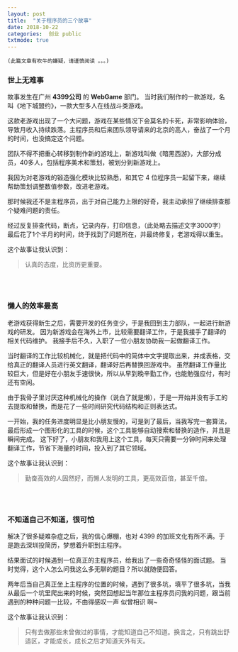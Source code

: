```yaml
---
layout: post
title:  "关于程序员的三个故事"
date: 2018-10-22
categories:  创业 public
txtmode: true
---
```


`(此篇文章有吹牛的嫌疑，请谨慎阅读 。。。)`

### 世上无难事
故事发生在广州 **4399公司** 的 **WebGame** 部门。
当时我们制作的一款游戏，名叫《地下城盟约》，一款大型多人在线战斗类游戏。

这款老游戏出现了一个大问题，游戏在某些情况下会莫名的卡死，非常影响体验，导致月收入持续跌落。主程序员和后来团队领导请来的北京的高人，奋战了一个月的时间，也没搞定这个问题。

团队不得不把重心转移到制作新的游戏上，新游戏叫做《暗黑西游》，大部分成员，40多人，包括程序美术和策划，被划分到新游戏上。

我因为对老游戏的锻造强化模块比较熟悉，和其它 4 位程序员一起留下来，继续帮助策划调整数值参数，改进老游戏。

那时候我还不是主程序员，出于对自己能力上限的好奇，我主动承担了继续排查那个疑难问题的责任。

经过反复排查代码，断点，记录内存，打印信息，（此处略去描述文字3000字）最后花了1个半月的时间，终于找到了问题所在，并最终修复，老游戏得以重生。

这个故事让我认识到：

>认真的态度，比资历更重要。

<br><br>

### 懒人的效率最高
老游戏获得新生之后，需要开发的任务变少，于是我回到主力部队，一起进行新游戏的研发。
因为新游戏会在海外上市，比较需要翻译工作，于是我接手了翻译的相关代码维护。
我接手后不久，入职了一位小朋友协助我一起做翻译工作。

当时翻译的工作比较机械化，就是把代码中的简体中文字提取出来，并成表格，交给真正的翻译人员进行英文翻译，翻译好后再替换回游戏中。
虽然翻译工作量比较巨大，但是好在小朋友手速很快，所以从早到晚辛勤工作，也能勉强应付，有时还有空闲。

由于我骨子里讨厌这种机械化的操作（说白了就是懒），于是一开始并没有手工的去提取和替换，而是花了一些时间研究代码结构和正则表达式。

一开始，我的任务进度明显是比小朋友慢的，可是到了最后，当我写完一套算法，最后形成一个图形化的工具的时候，这个工具能够自动搜索和替换的造作，并且是瞬间完成。
这下好了，小朋友和我用上这个工具，每天只需要一分钟时间来处理翻译工作，节省下海量的时间，投入到了其它领域。

这个故事让我认识到：

>勤奋高效的人固然好，而懒人发明的工具，更高效百倍，甚至千倍。

<br><br>

### 不知道自己不知道，很可怕
解决了很多疑难杂症之后，我的信心爆棚，也对 4399 的加班文化有所不满。于是跑去深圳投简历，梦想着升职到主程序。

结果面试的时候遇到一位真正的主程序员，给我出了一些奇奇怪怪的面试题。
当时觉得，这个人怎么问我这么多无聊的题目？所以就随便回答。

两年后当自己真正坐上主程序的位置的时候，遇到了很多坑，填平了很多坑，当我从最后一个坑里爬出来的时候，突然回想起当年那位主程序员问我的问题，跟当前遇到的种种问题一比较，不由得感叹一声 似曾相识 啊~

这个故事让我认识到：

>只有去做那些未曾做过的事情，才能知道自己不知道。换言之，只有跳出舒适区，才能成长，成长之后才知道天外有天。
